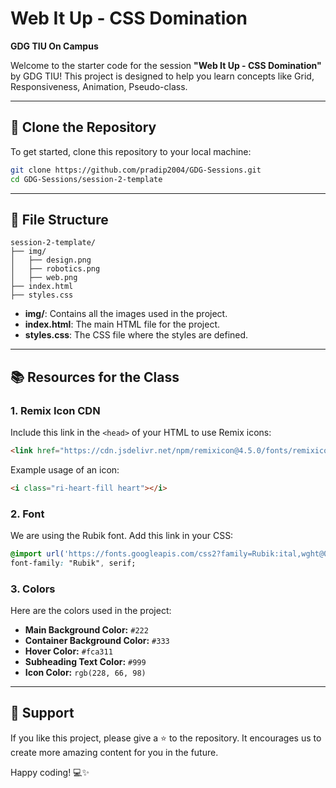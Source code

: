 # Web It Up - CSS Domination
**GDG TIU On Campus**

Welcome to the starter code for the session **"Web It Up - CSS Domination"** by GDG TIU! This project is designed to help you learn concepts like Grid, Responsiveness, Animation, Pseudo-class.

---

## 🚀 Clone the Repository

To get started, clone this repository to your local machine:

```bash
git clone https://github.com/pradip2004/GDG-Sessions.git
cd GDG-Sessions/session-2-template
```

---

## 🔂️ File Structure

```
session-2-template/
├── img/
│   ├── design.png
│   ├── robotics.png
│   ├── web.png
├── index.html
├── styles.css
```

- **img/**: Contains all the images used in the project.
- **index.html**: The main HTML file for the project.
- **styles.css**: The CSS file where the styles are defined.

---

## 📚 Resources for the Class

### 1. **Remix Icon CDN**
Include this link in the `<head>` of your HTML to use Remix icons:

```html
<link href="https://cdn.jsdelivr.net/npm/remixicon@4.5.0/fonts/remixicon.css" rel="stylesheet" />
```

Example usage of an icon:

```html
<i class="ri-heart-fill heart"></i>
```

### 2. **Font**
We are using the Rubik font. Add this link in your CSS:

```css
@import url('https://fonts.googleapis.com/css2?family=Rubik:ital,wght@0,300..900;1,300..900&display=swap');
font-family: "Rubik", serif;
```

### 3. **Colors**
Here are the colors used in the project:
- **Main Background Color:** `#222`
- **Container Background Color:** `#333`
- **Hover Color:** `#fca311`
- **Subheading Text Color:** `#999`
- **Icon Color:** `rgb(228, 66, 98)`

---

## 🌟 Support

If you like this project, please give a ⭐ to the repository. It encourages us to create more amazing content for you in the future.

Happy coding! 💻✨


